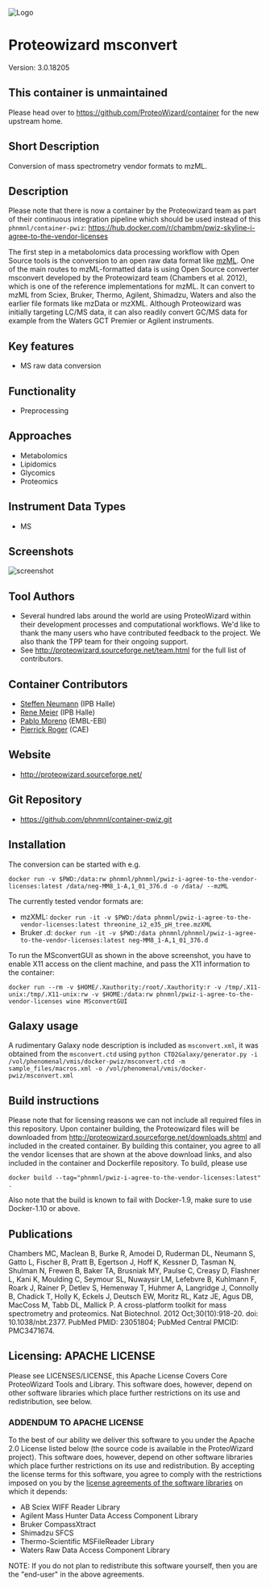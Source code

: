 ![Logo](pwiz-logo.png)

# Proteowizard msconvert
Version: 3.0.18205

## This container is unmaintained
Please head over to https://github.com/ProteoWizard/container for the new upstream home.

## Short Description

Conversion of mass spectrometry vendor formats to mzML.

## Description

Please note that there is now a container by the Proteowizard team
as part of their continuous integration pipeline
which should be used instead of this `phnmnl/container-pwiz`:
https://hub.docker.com/r/chambm/pwiz-skyline-i-agree-to-the-vendor-licenses

The first step in a metabolomics data processing workflow with Open
Source tools is the conversion to an open raw data format like
[mzML](https://github.com/HUPO-PSI/mzML/). One of the main routes to mzML-formatted data is using Open Source converter
msconvert developed by the Proteowizard team (Chambers et al. 2012),
which is one of the reference implementations for mzML. It can convert
to mzML from Sciex, Bruker, Thermo, Agilent, Shimadzu, Waters
and also the earlier file formats like mzData or mzXML.
Although Proteowizard was initially targeting LC/MS data, it can also readily
convert GC/MS data for example from the Waters GCT Premier or Agilent instruments.

## Key features
- MS raw data conversion

## Functionality
- Preprocessing

## Approaches
- Metabolomics
- Lipidomics
- Glycomics
- Proteomics

## Instrument Data Types
- MS

## Screenshots
![screenshot](MSconvertGUI.png)

## Tool Authors
- Several hundred labs around the world are using ProteoWizard within their development processes and computational workflows. We'd like to thank the many users who have contributed feedback to the project. We also thank the TPP team for their ongoing support.
- See http://proteowizard.sourceforge.net/team.html for the full list of contributors.

## Container Contributors
- [Steffen Neumann](https://github.com/sneumann) (IPB Halle)
- [Rene Meier](https://github.com/meier-rene) (IPB Halle)
- [Pablo Moreno](https://github.com/pcm32) (EMBL-EBI)
- [Pierrick Roger](https://github.com/pkrog) (CAE)

## Website
- http://proteowizard.sourceforge.net/

## Git Repository
- https://github.com/phnmnl/container-pwiz.git

## Installation

The conversion can be started with e.g.

`docker run -v $PWD:/data:rw phnmnl/phnmnl/pwiz-i-agree-to-the-vendor-licenses:latest /data/neg-MM8_1-A,1_01_376.d -o /data/ --mzML`

The currently tested vendor formats are:

* mzXML: `docker run -it -v $PWD:/data phnmnl/pwiz-i-agree-to-the-vendor-licenses:latest threonine_i2_e35_pH_tree.mzXML`
* Bruker .d: `docker run -it -v $PWD:/data phnmnl/phnmnl/pwiz-i-agree-to-the-vendor-licenses:latest neg-MM8_1-A,1_01_376.d`

To run the MSconvertGUI as shown in the above screenshot, you have to enable X11 access on the client machine, and pass the X11 information to the container:

`docker run --rm -v $HOME/.Xauthority:/root/.Xauthority:r -v /tmp/.X11-unix:/tmp/.X11-unix:rw -v $HOME:/data:rw phnmnl/pwiz-i-agree-to-the-vendor-licenses wine MSconvertGUI`

## Galaxy usage

A rudimentary Galaxy node description is included as `msconvert.xml`,
it was obtained from the `msconvert.ctd` using
`python CTD2Galaxy/generator.py -i /vol/phenomenal/vmis/docker-pwiz/msconvert.ctd -m sample_files/macros.xml -o /vol/phenomenal/vmis/docker-pwiz/msconvert.xml`


## Build instructions

Please note that for licensing reasons we can not include all required
files in this repository. Upon container building, the Proteowizard files
will be downloaded from http://proteowizard.sourceforge.net/downloads.shtml and included
in the created container. By building this container, you agree
to all the vendor licenses that are shown at the above download links,
and also included in the container and Dockerfile repository. To build, please use

`docker build --tag="phnmnl/pwiz-i-agree-to-the-vendor-licenses:latest" .`

Also note that the build is known to fail with Docker-1.9, make sure to use Docker-1.10 or above.

## Publications

Chambers MC, Maclean B, Burke R, Amodei D, Ruderman DL, Neumann S, Gatto L,
Fischer B, Pratt B, Egertson J, Hoff K, Kessner D, Tasman N, Shulman N, Frewen B,
Baker TA, Brusniak MY, Paulse C, Creasy D, Flashner L, Kani K, Moulding C,
Seymour SL, Nuwaysir LM, Lefebvre B, Kuhlmann F, Roark J, Rainer P, Detlev S,
Hemenway T, Huhmer A, Langridge J, Connolly B, Chadick T, Holly K, Eckels J,
Deutsch EW, Moritz RL, Katz JE, Agus DB, MacCoss M, Tabb DL, Mallick P. A
cross-platform toolkit for mass spectrometry and proteomics. Nat Biotechnol. 2012
Oct;30(10):918-20. doi: 10.1038/nbt.2377. PubMed PMID: 23051804; PubMed Central
PMCID: PMC3471674.

## Licensing: APACHE LICENSE
Please see LICENSES/LICENSE, this Apache License Covers Core ProteoWizard Tools and Library. This software does, however, depend on other software libraries which place further restrictions on its use and redistribution, see below.

### ADDENDUM TO APACHE LICENSE

To the best of our ability we deliver this software to you under the Apache 2.0 License listed below (the source code is available in the ProteoWizard project). This software does, however, depend on other software libraries which place further restrictions on its use and redistribution. By accepting the license terms for this software, you agree to comply with the restrictions imposed on you by the
[license agreements of the software libraries](LICENSES/VENDORLICENSES.html)
 on which it depends:

* AB Sciex WIFF Reader Library
* Agilent Mass Hunter Data Access Component Library
* Bruker CompassXtract
* Shimadzu SFCS
* Thermo-Scientific MSFileReader Library
* Waters Raw Data Access Component Library

NOTE: If you do not plan to redistribute this software yourself, then you are the "end-user" in the above agreements.
